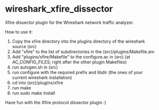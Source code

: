 wireshark_xfire_dissector
=========================

Xfire dissector plugin for the Wireshark network traffic analyzer.

How to use it:

1. Copy the xfire directory into the plugins directory of the wireshark source (src)
2. Add "xfire" to the list of subdirectories in the (src)/plugins/Makefile.am
3. Add "plugins/xfire/Makefile" to the configure.ac in (src) (at AC_CONFIG_FILES; right after the other plugin Makefiles)
4. run autogen.sh in (src)
5. run configure with the required prefix and libdir (the ones of your current wireshark installation)
6. cd into (src)/plugins/xfire
7. run make
8. run sudo make install

Have fun with the Xfire protocol dissector plugin :)
